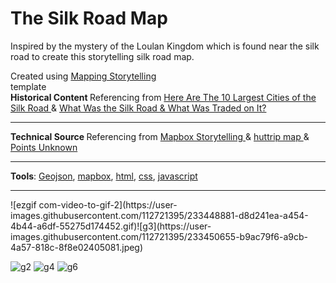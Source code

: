# The Silk Road Map
 
Inspired by the mystery of the Loulan Kingdom which is found near the silk road to create this storytelling silk road map. 
<div>Created using <a href="https://github.com/mapbox/storytelling">Mapping Storytelling</div></a> template
 
 <br>
<div>
  <strong>Historical Content </strong> Referencing from <a href="https://www.thecollector.com/silk-road-cities/#">Here Are The 10 Largest Cities of the Silk Road
</a> &
<a href="https://www.thecollector.com/what-was-the-silk-road/">What Was the Silk Road & What Was Traded on It?
</a>
 </div>
 <hr>
 <div>
  <strong>Technical Source </strong> Referencing from <a href="https://github.com/mapbox/storytelling">Mapbox Storytelling
</a> &
 <a href="https://map.huttrip.com">huttrip map
</a>&
  <a href="https://pointsunknown.nyc/web%20mapping/mapbox/2021/07/20/11A_MapboxStorytelling.html">Points Unknown
</a>
 </div>
 <hr>
  
 <strong>Tools</strong>: <ins>Geojson</ins>, <ins>mapbox</ins>, <ins>html</ins>, <ins>css</ins>, <ins>javascript</ins>
<hr>
![ezgif com-video-to-gif-2](https://user-images.githubusercontent.com/112721395/233448881-d8d241ea-a454-4b44-a6df-55275d174452.gif)![g3](https://user-images.githubusercontent.com/112721395/233450655-b9ac79f6-a9cb-4a57-818c-8f8e02405081.jpeg)


![g2](https://user-images.githubusercontent.com/112721395/233450644-e99251a6-f418-4384-9a8d-ffb1865c5f6b.jpeg)
![g4](https://user-images.githubusercontent.com/112721395/233450657-9fe47fba-93ef-4bce-9ef9-565dd29b8477.jpeg)
![g6](https://user-images.githubusercontent.com/112721395/233450659-f6a7b46d-1804-4e96-a84e-4642f8d19d7d.jpeg)
